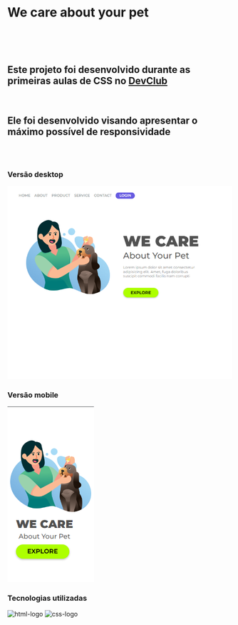<h1>We care about your pet</h1>
  <br>
  <br>
  <br>
  
  <h2> Este projeto foi desenvolvido durante as primeiras aulas de CSS no <a href="https://plataforma.devclub.com.br/area/vitrine">DevClub</a> </h2>
  <br>
  
  <h2>Ele foi desenvolvido visando apresentar o máximo possível de <strong>responsividade</strong>
  <br>
  <br>
  <br>
  <h3>Versão desktop</h3>
  <img src="https://github.com/sherman-wsp/we-care-project/blob/master/img/we%20care%202.png?raw=true">
  <br>
  <h3>Versão mobile</h3>
  <img src="https://github.com/sherman-wsp/we-care-project/blob/master/img/we%20care%20mobile.png?raw=true">
  <br>
  <h3>Tecnologias utilizadas</h3>
  <img src="https://img.shields.io/badge/HTML5-E34F26?style=for-the-badge&logo=html5&logoColor=white" alt="html-logo">
  <img src="https://img.shields.io/badge/CSS3-1572B6?style=for-the-badge&logo=css3&logoColor=white" alt="css-logo">
  
